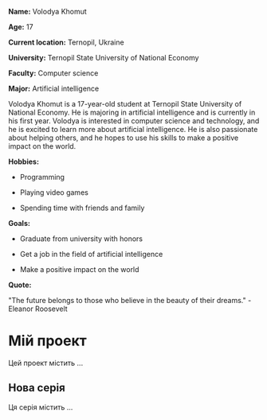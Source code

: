 **Name:** Volodya Khomut 

**Age:** 17

**Current location:** Ternopil, Ukraine

**University:** Ternopil State University of National Economy

**Faculty:** Computer science

**Major:** Artificial intelligence


Volodya Khomut is a 17-year-old student at Ternopil State University of National Economy. He is majoring in artificial intelligence and is currently in his first year. Volodya is interested in computer science and technology, and he is excited to learn more about artificial intelligence. He is also passionate about helping others, and he hopes to use his skills to make a positive impact on the world.


**Hobbies:**


* Programming
  
* Playing video games
  
* Spending time with friends and family


**Goals:**


* Graduate from university with honors
  
* Get a job in the field of artificial intelligence
  
* Make a positive impact on the world
  

**Quote:**


"The future belongs to those who believe in the beauty of their dreams." - Eleanor Roosevelt
# Мій проект

Цей проект містить ...

## Нова серія

Ця серія містить ...
